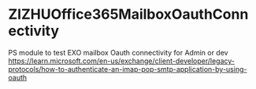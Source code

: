 # ZIZHUOffice365MailboxOauthConnectivity
PS module to test EXO mailbox Oauth connectivity for Admin or dev
https://learn.microsoft.com/en-us/exchange/client-developer/legacy-protocols/how-to-authenticate-an-imap-pop-smtp-application-by-using-oauth
